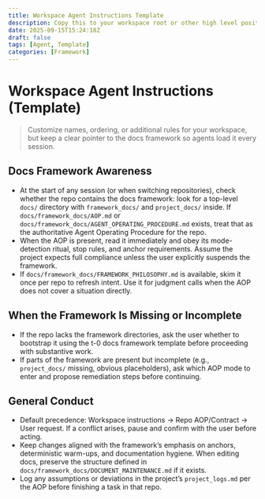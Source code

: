 ```yaml
---
title: Workspace Agent Instructions Template
description: Copy this to your workspace root or other high level position as AGENTS.md and customize it while keeping the framework references.
date: 2025-09-15T15:24:18Z
draft: false
tags: [Agent, Template]
categories: [Framework]
---
```


# Workspace Agent Instructions (Template)

> Customize names, ordering, or additional rules for your workspace, but keep a clear pointer to the docs framework so agents load it every session.

## Docs Framework Awareness
- At the start of any session (or when switching repositories), check whether the repo contains the docs framework: look for a top-level `docs/` directory with `framework_docs/` and `project_docs/` inside. If `docs/framework_docs/AOP.md` or `docs/framework_docs/AGENT_OPERATING_PROCEDURE.md` exists, treat that as the authoritative Agent Operating Procedure for the repo.
- When the AOP is present, read it immediately and obey its mode-detection ritual, stop rules, and anchor requirements. Assume the project expects full compliance unless the user explicitly suspends the framework.
- If `docs/framework_docs/FRAMEWORK_PHILOSOPHY.md` is available, skim it once per repo to refresh intent. Use it for judgment calls when the AOP does not cover a situation directly.

## When the Framework Is Missing or Incomplete
- If the repo lacks the framework directories, ask the user whether to bootstrap it using the t-0 docs framework template before proceeding with substantive work.
- If parts of the framework are present but incomplete (e.g., `project_docs/` missing, obvious placeholders), ask which AOP mode to enter and propose remediation steps before continuing.

## General Conduct
- Default precedence: Workspace instructions → Repo AOP/Contract → User request. If a conflict arises, pause and confirm with the user before acting.
- Keep changes aligned with the framework’s emphasis on anchors, deterministic warm-ups, and documentation hygiene. When editing docs, preserve the structure defined in `docs/framework_docs/DOCUMENT_MAINTENANCE.md` if it exists.
- Log any assumptions or deviations in the project’s `project_logs.md` per the AOP before finishing a task in that repo.
